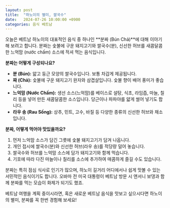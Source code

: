 ```yaml
---
layout: post
title:  "하노이의 별미, 쌀국수"
date:   2024-07-26 10:00:00 +0900
categories: 음식 베트남
---
```


오늘은 베트남 하노이의 대표적인 음식 중 하나인 **분짜 (Bún Chả)**에 대해 이야기해 보려고 합니다. 분짜는 숯불에 구운 돼지고기와 쌀국수(분), 신선한 허브를 새콤달콤한 느억맘 (nước chấm) 소스에 적셔 먹는 음식입니다.

**분짜는 어떻게 구성되나요?**

*   **분 (Bún):** 얇고 둥근 모양의 쌀국수입니다. 보통 차갑게 제공됩니다.
*   **짜 (Chả):** 숯불에 구운 돼지고기 완자와 삼겹살입니다. 숯불 향이 배어 풍미가 좋습니다.
*   **느억맘 (Nước Chấm):** 생선 소스(느억맘)를 베이스로 설탕, 식초, 라임즙, 마늘, 칠리 등을 넣어 만든 새콤달콤한 소스입니다. 당근이나 파파야를 얇게 썰어 넣기도 합니다.
*   **라우 송 (Rau Sống):** 상추, 민트, 고수, 바질 등 다양한 종류의 신선한 허브와 채소입니다.

**분짜, 어떻게 먹어야 맛있을까요?**

1.  먼저 느억맘 소스가 담긴 그릇에 숯불 돼지고기가 담겨 나옵니다.
2.  개인 접시에 쌀국수(분)와 신선한 허브(라우 송)를 적당량 덜어 놓습니다.
3.  쌀국수와 허브를 느억맘 소스에 담가 돼지고기와 함께 먹습니다.
4.  기호에 따라 다진 마늘이나 칠리를 소스에 추가하여 매콤하게 즐길 수도 있습니다.

분짜는 특히 점심 식사로 인기가 많으며, 하노이 길거리 어디에서나 쉽게 맛볼 수 있는 서민적인 음식이기도 합니다. 오바마 전 미국 대통령이 베트남 방문 시 앤서니 보댕과 함께 분짜를 먹는 모습이 화제가 되기도 했죠.

베트남 여행을 계획 중이시라면, 혹은 새로운 베트남 음식을 맛보고 싶으시다면 하노이의 별미, 분짜를 꼭 한번 경험해 보세요! 